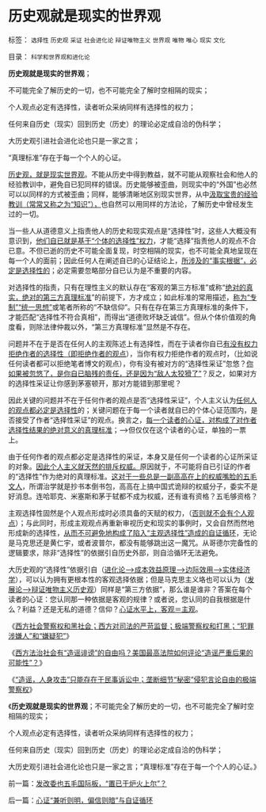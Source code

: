 # 历史观就是现实的世界观

标签： `选择性` `历史观` `采证` `社会进化论` `辩证唯物主义` `世界观` `唯物` `唯心` `现实` `文化` 

目录： `科学和世界观和进化论`

**历史观就是现实的世界观**；

不可能完全了解历史的一切，也不可能完全了解时空相隔的现实；

个人观点必定有选择性，读者听众采纳同样有选择性的权力；

任何来自历史（现实）回到历史（历史）的理论必定成自洽的伪科学；

大历史观引进社会进化论也只是一家之言；

“真理标准”存在于每一个个人的心证。



[历史观，就是现实世界观](../../../2010/3/16/历史观就是现实的处世观.md)。不能从历史中得到教益，就不可能从观察社会和他人的经验教训中，避免自已犯同样的错误。历史能够被歪曲，则现实中的“外国”也必然可以以同样的方式被歪曲；同样，能够清晰地区别现实世界，从中[汲取宝贵的经验教训（常常又称之为“知识”），](../../../2010/2/5/通过历史借古知今的正确方法.md)也自然可以用同样的方法论，了解历史中曾经发生过的一切。

当一些人从道德意义上指责他人的历史和现实观点是“选择性”时，这些人大概没有意识到，[他们自已就是基于“个体的选择性”权力](../../../2010/10/9/波普尔批判的选择性采证和马克思的创造性伪证.md)，才能“选择”指责他人的观点不合已意。不但已逝的历史不可能全面复现，时空相隔的现实，也不可能全真地呈现在每一个人的面前；因此任何人在阐述自已的心证结论上，[所涉及的“事实根据”，必定是选择性的](../../../2010/5/9/历史是必须被假设的.md)；必定需要忽略部分自已认为是不重要的内容。

对选择性的指责，只有在理性主义的默认存在“客观的第三方标准”或称“[绝对的真实，绝对的第三方真理标准](../../../2010/8/11/历史“评论”无所谓真实.md)”的前提下，方才成立；如此标准的常用描述，[称为“专制”“统一思想”](../../../2009/12/16/统一思想的必要性.md)或笔者所称的“不缺信仰”。只有在存在第三方真理标准的条件下，才能匹配“选择性不符合真相”，而得出“道德败坏缺乏诚信”。但从个体价值观的角度看，则除法律仲裁以外，“第三方真理标准”显然是不存在。

问题并不在于是否在任何人的主观陈述上有选择性，而在于读者你自已[有没有权力拒绝作者的选择性（即拒绝作者的观点](../../../2011/2/18/主张标准答案者将失去发言权.md)），当你有权力拒绝作者的观点时，（比如说任何读者都可以拒绝笔者博文的观点），你有没有被对方的“选择性采证”忽悠？[你如果被忽悠了，是你自已脑残的责任，还是因为“敌人太狡猾了”](../../../2011/3/2/什么是真相？预测未来对不对？.md)？反之，如果对方的选择性采证让你感到茅塞顿开，那对方能错到那里呢？

因此关键的问题并不在于任何作者的观点是否“选择性采证”，个人主义认为[任何人的观点都必定是选择性](../../../2010/6/22/最大的敌人是自已；科学实证标准的的回归测试.md)的；关键问题在于每一个读者就自已的个体心证范围内，是否接受了作者“选择性采证”的观点。换言之，[每一个读者的心证，对构成了对作者选择性结果的绝对意义的真理标准](../../../2011/4/25/混淆了证人和法官角色的理性主义.md)；——>但仅仅在这个读者的心证，单独的一票上。

由于任何作者的观点都必定是选择性的采证，本身又是任何一个读者的心证所采证的对象。[因此个人主义就天然的排斥权威。](../../../2011/4/24/《通往奴役之路》之权威美国和美国的权威.md)原因就于，不可能将自已引证的作者的“选择性”作为绝对的真理标准。[这对于一些总是一副高高在上的权威嘴脸的五毛文人](../../../2011/4/27/理性主义者自爆隐私的权威性.md)，所谓治学就是抄书本倒书包，高高在上搞中国式诡辩的权威分子，委实不是好消息。连哈耶克、米塞斯和茅于轼都不成为权威，还有谁有资格？五毛够资格？

主观选择性固然是个人观点形成时必须具备的天赋的权力，（[否则就不会有个人观点](../../../2011/4/25/“我的观点我作主”和理性主义的权威.md)）；与此同时，形成主观观点再重新审视历史和现实的事例时，又会自然而然地形成新的选择性，[从而不可避免地构成了陷入“主观选择性”造成的自证循环](../../../2010/11/1/为什么权威的历史不是科学？.md)，无论是马克思还是黄仁宇，或者波普尔，都没有能够跳出这一魔咒。从哥德尔完备性的逻辑要求，除非“选择性”的依据引自历史外部，则自洽循环无法避免。

大历史观的“选择性”依据引自（[进化论——>成本效益原理——>边际效用——>实体经济学](../../../2011/2/15/科学社会进化论是社会科学的基石.md)），可以认为拥有更根本性的客观选择依据；但是马克思主义垎也可以认为（[发展论——>辩证唯物主义历史观](../../../2010/6/6/“历史唯物主义”道德史观讨论集.md)）同样是“第三方依据”，那么谁是谁非？答案在每个读者的心证：您认同那一种依据是客观的规律？或者说，您认同的自我根据是什么？利益？还是无私的道德？信仰？[心证水平上，客观＝主观](../../../2011/2/3/逻辑是实证的延伸方式，数学是定量化的逻辑.md)。

《[西方社会警察权和黑社会；西方对司法的严苛监督；极端警察权和打黑；“犯罪涉嫌人”和“嫌疑犯”](../../../2011/6/8/西方的司法，警察权和黑社会.md)》

《[西方法治社会有“造谣诽谤”的自由吗？美国最高法院如何评论“造谣严重后果的可能性”？](../../../2011/6/8/美国司法争论：有造谣诽谤的自由吗？.md)》

《[“造谣，人身攻击”只能存在于民事诉讼中；垄断细节“秘密”侵犯言论自由的极端警察权](../../../2011/6/8/法治社会中的“造谣，人身攻击”如何诉讼？.md)》

《**历史观就是现实的世界观**；不可能完全了解历史的一切，也不可能完全了解时空相隔的现实；

个人观点必定有选择性，读者听众采纳同样有选择性的权力；

任何来自历史（现实）回到历史（历史）的理论必定成自洽的伪科学；

大历史观引进社会进化论也只是一家之言；“真理标准”存在于每一个个人的心证。》

前一篇：[发改委也五毛国际板，“置已于炉火上尔”？](../../../2011/6/9/发改委也五毛国际板，“置已于炉火上尔”？.md)

后一篇：[心证“兼听则明，偏信则暗”与自证循环](../../../2011/6/9/心证“兼听则明，偏信则暗”与自证循环.md)